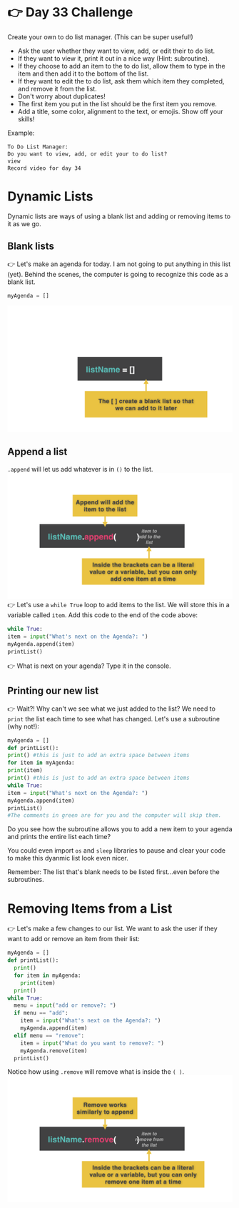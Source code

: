 # 👉 Day 33 Challenge

Create your own to do list manager. (This can be super useful!)

- Ask the user whether they want to view, add, or edit their to do list.
- If they want to view it, print it out in a nice way (Hint: subroutine).
- If they choose to add an item to the to do list, allow them to type in the item and then add it to the bottom of the list.
- If they want to edit the to do list, ask them which item they completed, and remove it from the list.
- Don't worry about duplicates!
- The first item you put in the list should be the first item you remove.
- Add a title, some color, alignment to the text, or emojis. Show off your skills!

Example:

```
To Do List Manager:
Do you want to view, add, or edit your to do list?
view
Record video for day 34
```

# Dynamic Lists

Dynamic lists are ways of using a blank list and adding or removing items to it as we go.

## Blank lists

👉 Let's make an agenda for today. I am not going to put anything in this list (yet). Behind the scenes, the computer is going to recognize this code as a blank list.

```py
myAgenda = []
```

![alt text](image.png)

## Append a list

`.append` will let us add whatever is in `()` to the list.
![alt text](image-1.png)
👉 Let's use a `while True` loop to add items to the list. We will store this in a variable called `item`. Add this code to the end of the code above:

```py
while True:
item = input("What's next on the Agenda?: ")
myAgenda.append(item)
printList()
```

👉 What is next on your agenda? Type it in the console.

## Printing our new list

👉 Wait?! Why can't we see what we just added to the list? We need to `print` the list each time to see what has changed. Let's use a subroutine (why not!):

```py
myAgenda = []
def printList():
print() #this is just to add an extra space between items
for item in myAgenda:
print(item)
print() #this is just to add an extra space between items
while True:
item = input("What's next on the Agenda?: ")
myAgenda.append(item)
printList()
#The comments in green are for you and the computer will skip them.
```

Do you see how the subroutine allows you to add a new item to your agenda and prints the entire list each time?

You could even import `os` and `sleep` libraries to pause and clear your code to make this dyanmic list look even nicer.

Remember: The list that's blank needs to be listed first...even before the subroutines.

# Removing Items from a List

👉 Let's make a few changes to our list. We want to ask the user if they want to add or remove an item from their list:

```py
myAgenda = []
def printList():
  print()
  for item in myAgenda:
    print(item)
  print()
while True:
  menu = input("add or remove?: ")
  if menu == "add":
    item = input("What's next on the Agenda?: ")
    myAgenda.append(item)
  elif menu == "remove":
    item = input("What do you want to remove?: ")
    myAgenda.remove(item)
  printList()
```

Notice how using `.remove` will remove what is inside the `( )`.
![alt text](image-2.png)

